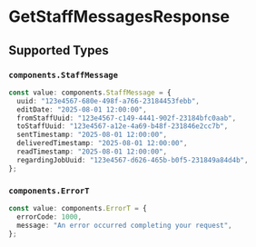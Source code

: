 # GetStaffMessagesResponse


## Supported Types

### `components.StaffMessage`

```typescript
const value: components.StaffMessage = {
  uuid: "123e4567-680e-498f-a766-23184453febb",
  editDate: "2025-08-01 12:00:00",
  fromStaffUuid: "123e4567-c149-4441-902f-23184bfc0aab",
  toStaffUuid: "123e4567-a12e-4a69-b48f-231846e2cc7b",
  sentTimestamp: "2025-08-01 12:00:00",
  deliveredTimestamp: "2025-08-01 12:00:00",
  readTimestamp: "2025-08-01 12:00:00",
  regardingJobUuid: "123e4567-d626-465b-b0f5-231849a84d4b",
};
```

### `components.ErrorT`

```typescript
const value: components.ErrorT = {
  errorCode: 1000,
  message: "An error occurred completing your request",
};
```

